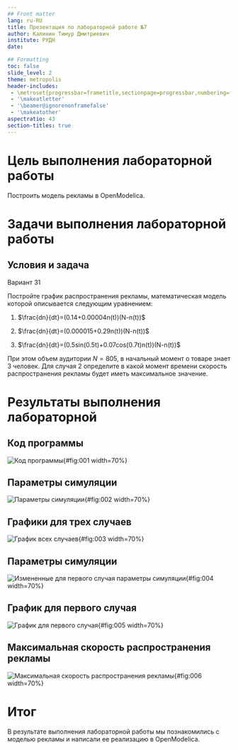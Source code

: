 ```yaml
---
## Front matter
lang: ru-RU
title: Презентация по лабораторной работе №7
author: Калинин Тимур Дмитриевич
institute: РУДН
date: 

## Formatting
toc: false
slide_level: 2
theme: metropolis
header-includes: 
 - \metroset{progressbar=frametitle,sectionpage=progressbar,numbering=fraction}
 - '\makeatletter'
 - '\beamer@ignorenonframefalse'
 - '\makeatother'
aspectratio: 43
section-titles: true
---
```


# Цель выполнения лабораторной работы

Построить модель рекламы в OpenModelica.

# Задачи выполнения лабораторной работы

## Условия и задача

Вариант 31

Постройте график распространения рекламы, математическая модель которой описывается
следующим уравнением:

1. $\frac{dn}{dt}=(0.14+0.00004n(t))(N-n(t))$
   
2. $\frac{dn}{dt}=(0.000015+0.29n(t))(N-n(t))$
   
3. $\frac{dn}{dt}=(0.5sin(0.5t)+0.07cos(0.7t)n(t))(N-n(t))$

При этом объем аудитории $N=805$, в начальный момент о товаре знает 3 человек. Для случая 2 определите в какой момент времени скорость распространения рекламы будет
иметь максимальное значение.

# Результаты выполнения лабораторной

## Код программы

![Код программы](../img/img_1.png){#fig:001 width=70%}

## Параметры симуляции

![Параметры симуляции](../img/img_2.png){#fig:002 width=70%}

## Графики для трех случаев

![График всех случаев](../img/img_3.png){#fig:003 width=70%}

## Параметры симуляции

![Измененные для первого случая параметры симуляции](../img/img_4.png){#fig:004 width=70%}

## График для первого случая

![График для первого случая](../img/img_5.png){#fig:005 width=70%}

## Максимальная скорость распространения рекламы

![Максимальная скорость распространения рекламы](../img/img_6.png){#fig:006 width=70%}

# Итог

В результате выполнения лабораторной работы мы познакомились с моделью рекламы и написали ее реализацию в OpenModelica.
